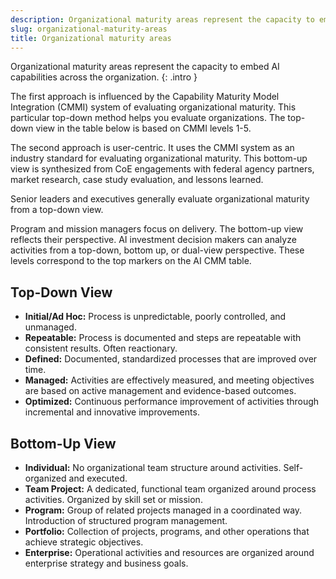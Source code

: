 ```yaml
---
description: Organizational maturity areas represent the capacity to embed AI capabilities across the organization. 
slug: organizational-maturity-areas
title: Organizational maturity areas
---
```

Organizational maturity areas represent the capacity to embed AI capabilities across the organization. 
{: .intro }

The first approach is influenced by the Capability Maturity Model Integration (CMMI) system of evaluating organizational maturity. This particular top-down method helps you evaluate organizations. The top-down view in the table below is based on CMMI levels 1-5.

The second approach is user-centric. It uses the CMMI system as an industry standard for evaluating organizational maturity. This bottom-up view is synthesized from CoE engagements with federal agency partners, market research, case study evaluation, and lessons learned. 

Senior leaders and executives generally evaluate organizational maturity from a top-down view. 

Program and mission managers focus on delivery. The bottom-up view reflects their perspective. AI investment decision makers can analyze activities from a top-down, bottom up, or dual-view perspective. These levels correspond to the top markers on the AI CMM table.


## Top-Down View
- **Initial/Ad Hoc:** Process is unpredictable, poorly controlled, and unmanaged.
- **Repeatable:** Process is documented and steps are repeatable with consistent results. Often reactionary.
- **Defined:** Documented, standardized processes that are improved over time.
- **Managed:** Activities are effectively measured, and meeting objectives are based on active management and evidence-based outcomes.
- **Optimized:** Continuous performance improvement of activities through incremental and innovative improvements. 


## Bottom-Up View
- **Individual:** No organizational team structure around activities.  Self-organized and executed.
- **Team Project:** A dedicated, functional team organized around process activities. Organized by skill set or mission.
- **Program:** Group of related projects managed in a coordinated way. Introduction of structured program management.
- **Portfolio:** Collection of projects, programs, and other operations that achieve strategic objectives.
- **Enterprise:** Operational activities and resources are organized around enterprise strategy and business goals.



